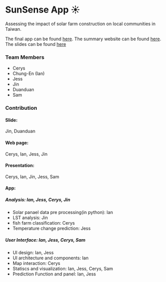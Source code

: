 # SunSense App ☀️

Assessing the impact of solar farm construction on local communities in Taiwan.

The final app can be found [here](https://ee-iantserntw.projects.earthengine.app/view/pv-heat-impact-tracker).
The summary website can be found [here](https://raw.githack.com/iantsern-twuk/CASA00025_Building-Spatial-Applications-solar-panel/refs/heads/main/Project_Template-main/docs/solar_panel.html).
The slides can be found [here](https://docs.google.com/presentation/d/1SDykjMUJln-iCWS-CzdEthUrr1kqlMiM/edit?usp=sharing&ouid=111909843370332356969&rtpof=true&sd=true)

### Team Members

- Cerys
- Chung-En (Ian)
- Jess
- Jin
- Duanduan
- Sam

### Contribution

#### Slide: 
Jin, Duanduan

#### Web page: 
Cerys, Ian, Jess, Jin

#### Presentation: 
Cerys, Ian, Jin, Jess, Sam

#### App:
##### Analysis: Ian, Jess, Cerys, Jin
- Solar panael data pre processing(in python): Ian
- LST analysis: Jin
- fish farm classification: Cerys
- Temperature change prediction: Jess

##### User Interface: Ian, Jess, Cerys, Sam
- UI design: Ian, Jess
- UI architecture and components: Ian
- Map interaction: Cerys
- Statiscs and visualization: Ian, Jess, Cerys, Sam
- Prediction Function and panel: Ian, Jess


